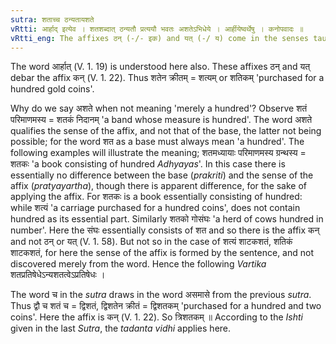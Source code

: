 ```yaml
---
sutra: शताच्च ठन्यतायशते
vRtti: आर्हाद् इत्येव । शतशब्दात् ठन्यतौ प्रत्ययौ भवतः अशतेऽभिधेये । आर्हीयेष्वर्थेषु । कनोपवादः ॥ 
vRtti_eng: The affixes ठन् (-/- इक) and यत् (-/ य) come in the senses taught upto (V. 1. 63) after the word शत, when it is not a part of a compound, and when it does not mean merely a 'hundred'.
---
```

The word आर्हात् (V. 1. 19) is understood here also. These affixes ठन् and यत् debar the affix कन् (V. 1. 22). Thus शतेन क्रीतम् = शत्यम् or शतिकम् 'purchased for a hundred gold coins'.

Why do we say अशते when not meaning 'merely a hundred'? Observe शतं परिमाणमस्य = शतकं निदानम् 'a band whose measure is hundred'. The word अशते qualifies the sense of the affix, and not that of the base, the latter not being possible; for the word शत as a base must always mean 'a hundred'. The following examples will illustrate the meaning; शतमध्यायाः परिमाणमस्य ग्रन्थस्य = शतकः 'a book consisting of hundred _Adhyayas_'. In this case there is essentially no difference between the base (_prakriti_) and the sense of the affix (_pratyayartha_), though there is apparent difference, for the sake of applying the affix. For शतकः is a book essentially consisting of hundred: while शत्यं 'a carriage purchased for a hundred coins', does not contain hundred as its essential part. Similarly शतको गोसंघः 'a herd of cows hundred in number'. Here the संघः essentially consists of शत and so there is the affix कन् and not ठन् or यत् (V. 1. 58). But not so in the case of शत्यं शाटकशतं, शतिकं शाटकशतं, for here the sense of the affix is formed by the sentence, and not discovered merely from the word. Hence the following _Vartika_ शतप्रतिषेधेऽन्यशतत्वेऽप्रतिषेधः ।

The word च in the _sutra_ draws in the word असमासे from the previous _sutra_. Thus द्वौ च शतं च = द्विशतं, द्विशतेन क्रीतं = द्विशतकम् 'purchased for a hundred and two coins'. Here the affix is कन् (V. 1. 22). So त्रिशतकम् ॥ According to the _Ishti_ given in the last _Sutra_, the _tadanta_ _vidhi_ applies here.
